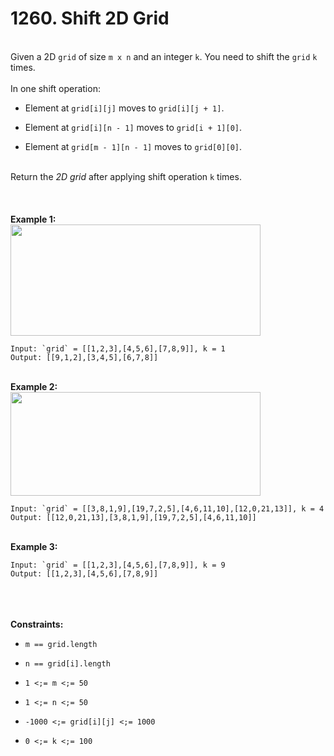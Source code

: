 # 1260. Shift 2D Grid

<br />Given a 2D `grid` of size `m x n` and an integer `k`. You need to shift the `grid` `k` times.<br />
<br />In one shift operation:<br />

* Element at `grid[i][j]` moves to `grid[i][j + 1]`.

* Element at `grid[i][n - 1]` moves to `grid[i + 1][0]`.

* Element at `grid[m - 1][n - 1]` moves to `grid[0][0]`.


<br />Return the <em>2D grid</em> after applying shift operation `k` times.<br />
<br /> <br />
<br />**Example 1:**<br />
<img alt="" src="https://assets.leetcode.com/uploads/2019/11/05/e1.png" style="width:400px;height:178px"/>
```
Input: `grid` = [[1,2,3],[4,5,6],[7,8,9]], k = 1
Output: [[9,1,2],[3,4,5],[6,7,8]]
```
<br />**Example 2:**<br />
<img alt="" src="https://assets.leetcode.com/uploads/2019/11/05/e2.png" style="width:400px;height:166px"/>
```
Input: `grid` = [[3,8,1,9],[19,7,2,5],[4,6,11,10],[12,0,21,13]], k = 4
Output: [[12,0,21,13],[3,8,1,9],[19,7,2,5],[4,6,11,10]]
```
<br />**Example 3:**<br />
```
Input: `grid` = [[1,2,3],[4,5,6],[7,8,9]], k = 9
Output: [[1,2,3],[4,5,6],[7,8,9]]
```
<br /> <br />
<br />**Constraints:**<br />

* `m == grid.length`

* `n == grid[i].length`

* `1 <;= m <;= 50`

* `1 <;= n <;= 50`

* `-1000 <;= grid[i][j] <;= 1000`

* `0 <;= k <;= 100`